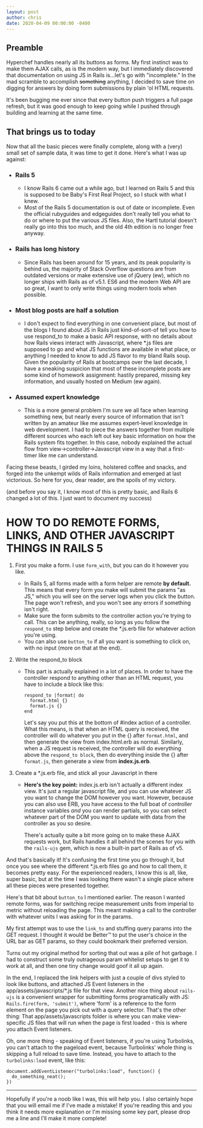 ```yaml
---
layout: post
author: chris
date: 2020-04-09 00:00:00 -0400
---
```


## Preamble

Hyperchef handles nearly all its buttons as forms. My first instinct was to 
make them AJAX calls, as is the modern way, but I immediately discovered that
documentation on using JS in Rails is...let's go with "incomplete." In the mad
scramble to accomplish ~~something~~ anything, I decided to save time on digging
for answers by doing form submissions by plain 'ol HTML requests.

It's been bugging me ever since that every button push triggers a full page
refresh, but it was good enough to keep going while I pushed through building
and learning at the same time.

## That brings us to today

Now that all the basic pieces were finally complete, along with a (very) small
set of sample data, it was time to get it done. Here's what I was up against:

  - ### Rails 5
    - I know Rails 6 came out a while ago, but I learned on
    Rails 5 and this is supposed to be Baby's First Real Project, so I stuck
    with what I knew.
    - Most of the Rails 5 documentation is out of date or incomplete. Even the
      official rubyguides and edgeguides don't really tell you what to do or
      where to put the various JS files. Also, the Hartl tutorial doesn't really
      go into this too much, and the old 4th edition is no longer free anyway.

  - ### Rails has long history
    - Since Rails has been around for 15 years, and its peak popularity is
      behind us, the majority of Stack Overflow questions are from outdated
      versions or make extensive use of jQuery (ew), which no longer ships with Rails
      as of v5.1. ES6 and the modern Web API are so great, I want to only write
      things using modern tools when possible.

  - ### Most blog posts are half a solution
    - I don't expect to find everything in one convenient place, but most of the
      blogs I found about JS in Rails just kind-of-sort-of tell you how to use
      respond_to to make a basic API response, with no details about how Rails
      views interact with Javascript, where *.js files are supposed to go 
      and what JS functions are available in what place, or anything I needed to
      know to add JS flavor to my bland Rails soup. Given the popularity of
      Rails at bootcamps over the last decade, I have a sneaking suspicion that
      most of these incomplete posts are some kind of homework assignment: hastily prepared,
      missing key information, and usually hosted on Medium (ew again).

  - ### Assumed expert knowledge
    - This is a more general problem I'm sure we all face when learning
      something new, but nearly every source of information that isn't written
      by an amateur like me assumes expert-level knowledge in web development.
      I had to piece the answers together from multiple different sources who
      each left out key basic information on how the Rails system fits together.
      In this case, nobody explained the actual flow from
      view->controller->Javascript view in a way that a first-timer like me can
      understand.

Facing these beasts, I girded my loins, holstered coffee and snacks, and
forged into the unkempt wilds of Rails information and emerged at last
victorious. So here for you, dear reader, are the spoils of my victory.

(and before you say it, I know most of this is pretty basic, and Rails 6 changed
a lot of this. I just want to document my success)

# HOW TO DO REMOTE FORMS, LINKS, AND OTHER JAVASCRIPT THINGS IN RAILS 5

1. First you make a form. I use ```form_with```, but you can do it however you
   like.

    - In Rails 5, all forms made with a form helper are remote **by default.**
      This means that every form you make will submit the params "as JS," which
      you will see on the server logs when you click the button. The page won't
      refresh, and you won't see any errors if something isn't right.
    - Make sure the form submits to the controller action you're trying to call.
      This can be anything, really, so long as you follow the ```respond_to```
      step below and create the *.js.erb file for whatever action you're using.
    - You can also use ```button_to``` if all you want is something to click on,
      with no input (more on that at the end). 

2. Write the respond_to block
  
    - This part is actually explained in a lot of places. In order to have the
      controller respond to anything other than an HTML request, you have to
      include a block like this:
    
      ```
      respond_to |format| do
        format.html {}
        format.js {}
      end
      ```
  
      Let's say you put this at the bottom of #index action of a controller.
      What this means, is that
      when an HTML query is received, the controller will do whatever you put in
      the {} after ```format.html```, and then generate the view from index.html.erb
      as normal.  Similarly, when a JS request is received, the controller will do
      everything above the ```respond_to block```, then do everything inside the
      {} after ```format.js```, then generate a view from **index.js.erb**.

3. Create a *.js.erb file, and stick all your Javascript in there

    - **Here's the key point:** index.js.erb isn't actually a different index
      view. It's just a regular javascript file, and you can use whatever JS you
      want to change the DOM however you want. However, because you can also use
      ERB, you have access to the full boat of controller instance variables *and*
      you can render partials, so you can select whatever part of the DOM you want
      to update with data from the controller as you so desire.
  
      There's actually quite a bit more going on to make these AJAX requests work,
      but Rails handles it all behind the scenes for you with the ```rails-ujs```
      gem, which is now a built-in part of Rails as of v5.

  
And that's basically it! It's confusing the first time you go through it, but
once you see where the different *.js.erb files go and how to call them, it
becomes pretty easy. For the experienced readers, I know this is all, like,
super basic, but at the time I was looking there wasn't a single place where all
these pieces were presented together. 

Here's that bit about ```button_to``` I mentioned earlier. The reason I wanted
remote forms, was for switching recipe measurement units from imperial to metric
without reloading the page. This meant making a call to the controller with
whatever units I was asking for in the params.

My first attempt was to use the ```link_to``` and stuffing query params into the
GET request. I thought it would be Better&#8482; to put the user's choice in the
URL bar as GET params, so they could bookmark their preferred version.

Turns out my original method for sorting that out was a pile of hot garbage. I
had to construct some truly outrageous param whitelist setups to get it to work
at all, and then one tiny change would goof it all up again. 

In the end, I replaced the link helpers with just a couple of divs styled to
look like buttons, and attached JS Event listeners in the
app/assets/javascripts/*.js file for that view. Another nice thing about
```rails-ujs``` is a convenient wrapper for submitting forms programatically
with JS: ```Rails.fire(form, 'submit')```, where 'form' is a reference to the
form element on the page you pick out with a query selector. That's the other
thing: That app/assets/javascripts folder is where you can make view-specific JS
files that will run when the page is first loaded - this is where you attach
Event listeners.

Oh, one more thing - speaking of Event listeners, if you're using Turbolinks,
you can't attach to the pageload event, because Turbolinks' whole thing is
skipping a full reload to save time. Instead, you have to attach to the
```turbolinks:load``` event, like this:

  ```
  document.addEventListener("turbolinks:load", function() {
    do_something_neat();
  })
  ```

---
Hopefully if you're a noob like I was, this will help you. I also certainly hope
that you will email me if I've made a mistake! If you're reading this and you 
think it needs more explanation or I'm missing some key part, please drop me a
line and I'll make it more complete!
